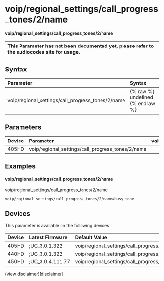 ﻿---
description: voip/regional_settings/call_progress_tones/2/name
search:
    keywords: ['voip','regional_settings','call_progress_tones','2','name']
---

# voip/regional_settings/call_progress_tones/2/name

#### voip/regional_settings/call_progress_tones/2/name


| This Parameter has not been documented yet, please refer to the audiocodes site for usage.  |
| :--- |

## Syntax
| Parameter | Syntax |
| :--- | :--- |
|voip/regional_settings/call_progress_tones/2/name | {% raw %} undefined {% endraw %} |

## Parameters
|Device|Parameter|value|Description|
|:---|:---|:---|:---|
| 405HD | voip/regional_settings/call_progress_tones/2/name |  |  |

## Examples
#### voip/regional_settings/call_progress_tones/2/name

voip/regional_settings/call_progress_tones/2/name

```
voip/regional_settings/call_progress_tones/2/name=busy_tone
```

## Devices
This parameter is available on the following devices

| Device | Latest Firmware | Default Value |
|:---|:---|:---|
| 405HD | ;UC_3.0.1.322 | voip/regional_settings/call_progress_tones/2/name=busy_tone 
| 440HD | ;UC_3.0.1.322 | voip/regional_settings/call_progress_tones/2/name=busy_tone 
| 450HD | ;UC_3.0.4.111.77 | voip/regional_settings/call_progress_tones/2/name=busy_tone 

(view disclaimer)[disclaimer]

